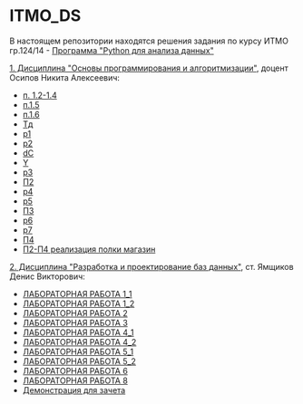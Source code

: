 # ITMO_DS

В настоящем репозитории находятся решения задания по курсу ИТМО 
гр.124/14 - [Программа "Python для анализа данных"](https://github.com/AndreyPovaliy/ITMO_DS/tree/main)


[1. Дисциплина "Основы программирования и алгоритмизации"](https://github.com/AndreyPovaliy/ITMO_DS/tree/main/01_programming_basics), доцент Осипов Никита Алексеевич:											
  - [п. 1.2-1.4](https://github.com/AndreyPovaliy/ITMO_DS/blob/main/01_programming_basics/01_Задания_по_курсу_ПовалийАА.docx)
  - [п.1.5](https://github.com/AndreyPovaliy/ITMO_DS/blob/main/01_programming_basics/use_case.puml)
  - [п.1.6](https://github.com/AndreyPovaliy/ITMO_DS/blob/main/01_programming_basics/diag_class.puml)
 - [Тд](https://github.com/AndreyPovaliy/ITMO_DS/blob/main/01_programming_basics/data_types.py)
 - [р1](https://github.com/AndreyPovaliy/ITMO_DS/blob/main/01_programming_basics/work_dt.py)
 - [р2](https://github.com/AndreyPovaliy/ITMO_DS/blob/main/01_programming_basics/work_dt.py)
 - [dC](https://github.com/AndreyPovaliy/ITMO_DS/blob/main/01_programming_basics/demoCost_задание.py)
 - [Y](https://github.com/AndreyPovaliy/ITMO_DS/blob/main/01_programming_basics/Year_постановка%20задачи.py)
 - [р3](https://github.com/AndreyPovaliy/ITMO_DS/blob/main/01_programming_basics/conditional.py)
 - [П2](https://github.com/AndreyPovaliy/ITMO_DS/blob/main/01_programming_basics/program_step2.py)
 - [р4](https://github.com/AndreyPovaliy/ITMO_DS/blob/main/01_programming_basics/cycles.py)
 - [р5](https://github.com/AndreyPovaliy/ITMO_DS/blob/main/01_programming_basics/list_dict.py)
 - [П3](https://github.com/AndreyPovaliy/ITMO_DS/blob/main/01_programming_basics/program_step3.py)
 - [р6](https://github.com/AndreyPovaliy/ITMO_DS/blob/main/01_programming_basics/functions.py)
 - [р7](https://github.com/AndreyPovaliy/ITMO_DS/blob/main/01_programming_basics/random_statistics.py)
 - [П4](https://github.com/AndreyPovaliy/ITMO_DS/blob/main/01_programming_basics/program_step4.py)
 - [П2-П4 реализация полки магазин](https://github.com/AndreyPovaliy/ITMO_DS/blob/main/01_programming_basics/program_step.py)
 
[2. Дисциплина "Разработка и проектирование баз данных"](https://github.com/AndreyPovaliy/ITMO_DS/tree/main/02_db_development), ст. Ямщиков Денис Викторович:	
- [ЛАБОРАТОРНАЯ РАБОТА 1_1](https://github.com/AndreyPovaliy/ITMO_DS/tree/main/02_db_development/lesson_1)
- [ЛАБОРАТОРНАЯ РАБОТА 1_2](https://github.com/AndreyPovaliy/ITMO_DS/tree/main/02_db_development/lesson_1)
- [ЛАБОРАТОРНАЯ РАБОТА 2](https://github.com/AndreyPovaliy/ITMO_DS/tree/main/02_db_development/lesson_2/lesson_2.sql)
- [ЛАБОРАТОРНАЯ РАБОТА 3](https://github.com/AndreyPovaliy/ITMO_DS/tree/main/02_db_development/lesson_3/lesson_3.sql)
- [ЛАБОРАТОРНАЯ РАБОТА 4_1](https://github.com/AndreyPovaliy/ITMO_DS/tree/main/02_db_development/lesson_4/lesson_4_1.sql)
- [ЛАБОРАТОРНАЯ РАБОТА 4_2](https://github.com/AndreyPovaliy/ITMO_DS/tree/main/02_db_development/lesson_4/lesson_4_2.sql)
- [ЛАБОРАТОРНАЯ РАБОТА 5_1](https://github.com/AndreyPovaliy/ITMO_DS/tree/main/02_db_development/lesson_5/lesson_5_1.sql)
- [ЛАБОРАТОРНАЯ РАБОТА 5_2](https://github.com/AndreyPovaliy/ITMO_DS/tree/main/02_db_development/lesson_5/lesson_5_2.sql)
- [ЛАБОРАТОРНАЯ РАБОТА 6](https://github.com/AndreyPovaliy/ITMO_DS/tree/main/02_db_development/lesson_6/lesson_6.sql)
- [ЛАБОРАТОРНАЯ РАБОТА 8](https://github.com/AndreyPovaliy/ITMO_DS/tree/main/02_db_development/lesson_8)
- [Демонстрация для зачета](https://github.com/AndreyPovaliy/ITMO_DS/tree/main/02_db_development/ScreenShots)